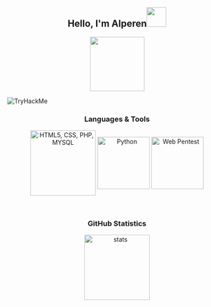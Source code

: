 <h2 align="center">Hello, I'm Alperen<img src="https://i.hizliresim.com/ddgfjx7.gif" width="45px"></h2>
<p align="center">
    <a href="https://discord.com/users/479949390950301696" target"blank_"><img
            src="https://i.hizliresim.com/364o9s4.png" width="125px"></a>
</p>
<img src="https://tryhackme-badges.s3.amazonaws.com/lemurr.png" alt="TryHackMe"><br />
<h3 align="center">Languages & Tools</h3>
<p align="center">
    <img align="center" alt="HTML5, CSS, PHP, MYSQL" width="150px" src="https://i.hizliresim.com/a9d692x.png" />
    <img align="center" alt="Python" width="120px"
        src="https://upload.wikimedia.org/wikipedia/commons/thumb/f/f8/Python_logo_and_wordmark.svg/1200px-Python_logo_and_wordmark.svg.png" />
    <img align="center" alt="Web Pentest" width="120px" src="https://i.hizliresim.com/89hkxqz.png">
</p>


<br />
<h3 align="center">GitHub Statistics</h3>
<p align="center">
    <img src="https://github-readme-stats.vercel.app/api?username=Alperen-cpu&count_private=true&show_icons=true&theme=dark&hide_border=true"
        width="%100" height="150px" alt="stats" />
</p>
